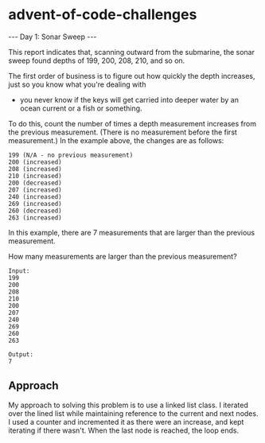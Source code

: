 # advent-of-code-challenges

--- Day 1: Sonar Sweep ---

This report indicates that, scanning outward from the submarine, the sonar sweep found depths of 199, 200, 208, 210, and
so on.

The first order of business is to figure out how quickly the depth increases, just so you know what you're dealing with
- you never know if the keys will get carried into deeper water by an ocean current or a fish or something.

To do this, count the number of times a depth measurement increases from the previous measurement. (There is no
measurement before the first measurement.) In the example above, the changes are as follows:

    199 (N/A - no previous measurement)
    200 (increased)
    208 (increased)
    210 (increased)
    200 (decreased)
    207 (increased)
    240 (increased)
    269 (increased)
    260 (decreased)
    263 (increased)

In this example, there are 7 measurements that are larger than the previous measurement.

How many measurements are larger than the previous measurement?

    Input:
    199
    200
    208
    210
    200
    207
    240
    269
    260
    263

    Output:
    7

## Approach

My approach to solving this problem is to use a linked list class.
I iterated over the lined list while maintaining reference to the
current and next nodes. I used a counter and incremented it as there
were an increase, and kept iterating if there wasn't. When the last node
is reached, the loop ends.
